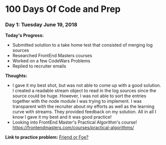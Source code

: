 # 100 Days Of Code and Prep

### Day 1: Tuesday June 19, 2018

**Today's Progress:**
* Submitted solution to a take home test that consisted of merging log sources
* Researched FrontEnd Masters courses
* Worked on a few CodeWars Problems
* Replied to recruiter emails


**Thoughts:** 
* I gave it my best shot, but was not able to come up with a good solution. I created a readable stream object to read in the log sources since the source could be huge. However, I was not able to sort the entries together with the node module I was trying to implement. I 
was transparent with the recruiter about my efforts as well as the learning curve with streams. They provided feedback on my solution. All in all I know I gave it 
my best and it was good practice! 
* Looking into FrontEnd Master's Practical Algorithm's course!  https://frontendmasters.com/courses/practical-algorithms/


**Link to practice problem:** [Friend or Foe?](http://www.codewars.com/kata/friend-or-foe/train/javascript)



